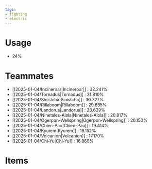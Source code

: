 ```yaml
---
tags:
- fighting
- electric
---
```

# Usage
- 24%
# Teammates
- [[2025-01-04/Incineroar|Incineroar]] : 32.241%
- [[2025-01-04/Tornadus|Tornadus]] : 31.810%
- [[2025-01-04/Sinistcha|Sinistcha]] : 30.727%
- [[2025-01-04/Rillaboom|Rillaboom]] : 29.685%
- [[2025-01-04/Landorus|Landorus]] : 23.639%
- [[2025-01-04/Ninetales-Alola|Ninetales-Alola]] : 20.817%
- [[2025-01-04/Ogerpon-Wellspring|Ogerpon-Wellspring]] : 20.150%
- [[2025-01-04/Chien-Pao|Chien-Pao]] : 19.414%
- [[2025-01-04/Kyurem|Kyurem]] : 19.152%
- [[2025-01-04/Volcanion|Volcanion]] : 17.170%
- [[2025-01-04/Chi-Yu|Chi-Yu]] : 16.866%
# Items